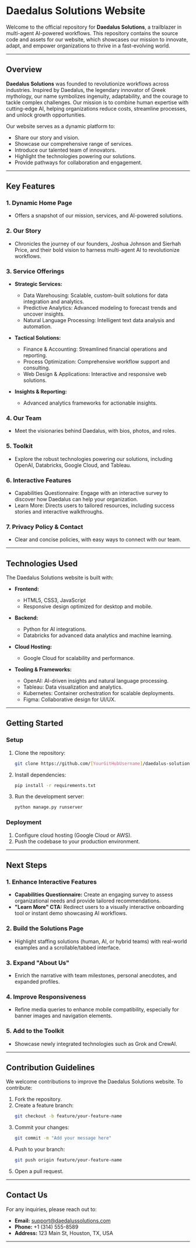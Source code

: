 # Daedalus Solutions Website

Welcome to the official repository for **Daedalus Solutions**, a trailblazer in multi-agent AI-powered workflows. This repository contains the source code and assets for our website, which showcases our mission to innovate, adapt, and empower organizations to thrive in a fast-evolving world.

---

## Overview

**Daedalus Solutions** was founded to revolutionize workflows across industries. Inspired by Daedalus, the legendary innovator of Greek mythology, our name symbolizes ingenuity, adaptability, and the courage to tackle complex challenges. Our mission is to combine human expertise with cutting-edge AI, helping organizations reduce costs, streamline processes, and unlock growth opportunities.

Our website serves as a dynamic platform to:
- Share our story and vision.
- Showcase our comprehensive range of services.
- Introduce our talented team of innovators.
- Highlight the technologies powering our solutions.
- Provide pathways for collaboration and engagement.

---

## Key Features

### 1. **Dynamic Home Page**
   - Offers a snapshot of our mission, services, and AI-powered solutions.

### 2. **Our Story**
   - Chronicles the journey of our founders, Joshua Johnson and Sierhah Price, and their bold vision to harness multi-agent AI to revolutionize workflows.

### 3. **Service Offerings**
   - **Strategic Services:**  
     - Data Warehousing: Scalable, custom-built solutions for data integration and analytics.  
     - Predictive Analytics: Advanced modeling to forecast trends and uncover insights.  
     - Natural Language Processing: Intelligent text data analysis and automation.

   - **Tactical Solutions:**  
     - Finance & Accounting: Streamlined financial operations and reporting.  
     - Process Optimization: Comprehensive workflow support and consulting.  
     - Web Design & Applications: Interactive and responsive web solutions.

   - **Insights & Reporting:**  
     - Advanced analytics frameworks for actionable insights.

### 4. **Our Team**
   - Meet the visionaries behind Daedalus, with bios, photos, and roles.

### 5. **Toolkit**
   - Explore the robust technologies powering our solutions, including OpenAI, Databricks, Google Cloud, and Tableau.

### 6. **Interactive Features**
   - Capabilities Questionnaire: Engage with an interactive survey to discover how Daedalus can help your organization.  
   - Learn More: Directs users to tailored resources, including success stories and interactive walkthroughs.

### 7. **Privacy Policy & Contact**
   - Clear and concise policies, with easy ways to connect with our team.

---

## Technologies Used

The Daedalus Solutions website is built with:

- **Frontend:**  
  - HTML5, CSS3, JavaScript  
  - Responsive design optimized for desktop and mobile.

- **Backend:**  
  - Python for AI integrations.  
  - Databricks for advanced data analytics and machine learning.

- **Cloud Hosting:**  
  - Google Cloud for scalability and performance.

- **Tooling & Frameworks:**  
  - OpenAI: AI-driven insights and natural language processing.  
  - Tableau: Data visualization and analytics.  
  - Kubernetes: Container orchestration for scalable deployments.  
  - Figma: Collaborative design for UI/UX.

---

## Getting Started

### Setup

1. Clone the repository:
   ```bash
   git clone https://github.com/[YourGitHubUsername]/daedalus-solutions.git
   ```

2. Install dependencies:
   ```bash
   pip install -r requirements.txt
   ```

3. Run the development server:
   ```bash
   python manage.py runserver
   ```

### Deployment

1. Configure cloud hosting (Google Cloud or AWS).
2. Push the codebase to your production environment.

---

## Next Steps

### 1. Enhance Interactive Features
- **Capabilities Questionnaire:** Create an engaging survey to assess organizational needs and provide tailored recommendations.
- **"Learn More" CTA:** Redirect users to a visually interactive onboarding tool or instant demo showcasing AI workflows.

### 2. Build the Solutions Page
- Highlight staffing solutions (human, AI, or hybrid teams) with real-world examples and a scrollable/tabbed interface.

### 3. Expand "About Us"
- Enrich the narrative with team milestones, personal anecdotes, and expanded profiles.

### 4. Improve Responsiveness
- Refine media queries to enhance mobile compatibility, especially for banner images and navigation elements.

### 5. Add to the Toolkit
- Showcase newly integrated technologies such as Grok and CrewAI.

---

## Contribution Guidelines

We welcome contributions to improve the Daedalus Solutions website. To contribute:

1. Fork the repository.
2. Create a feature branch:
   ```bash
   git checkout -b feature/your-feature-name
   ```
3. Commit your changes:
   ```bash
   git commit -m "Add your message here"
   ```
4. Push to your branch:
   ```bash
   git push origin feature/your-feature-name
   ```
5. Open a pull request.

---

## Contact Us

For any inquiries, please reach out to:

- **Email:** support@daedalussolutions.com  
- **Phone:** +1 (314) 555-8589  
- **Address:** 123 Main St, Houston, TX, USA

---


